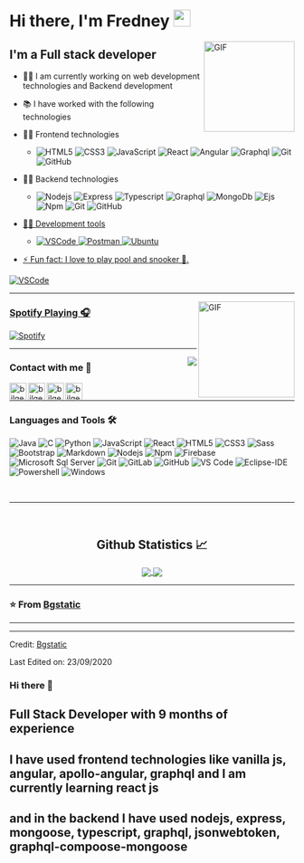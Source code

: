 # Hi there, I'm Fredney <img width="30px" src="https://media.tenor.com/images/3b388fe03da271d2674faf85eb7c3fcd/tenor.gif" />

<img align="right" alt="GIF" height="160px" src="https://media.giphy.com/media/du3J3cXyzhj75IOgvA/giphy.gif" />

## I'm a Full stack developer 

- 👨‍💻 I am currently working on web development technologies and Backend development
- 📚 I have worked with the following technologies
- 💪🏼 Frontend technologies
    - ![HTML5](https://img.shields.io/badge/-HTML5-%23E44D27?style=flat-square&logo=html5&logoColor=ffffff)   ![CSS3](https://img.shields.io/badge/-CSS3-%231572B6?style=flat-square&logo=css3)   ![JavaScript](https://img.shields.io/badge/-JavaScript-%23F7DF1C?style=flat-square&logo=javascript&logoColor=000000&labelColor=%23F7DF1C&color=%23FFCE5A)  ![React](https://img.shields.io/badge/-React-61DAFB?style=flat-square&logo=react&logoColor=ffffff)   ![Angular](https://img.shields.io/badge/-Angular-%23F7DF1C?style=flat-square&logo=Angular&logoColor=white&labelColor=%23E44D27&color=%23E44D27)   ![Graphql](https://img.shields.io/badge/-Grapqhl-%23F7DF1C?style=flat-square&logo=Graphql&logoColor=white&labelColor=cc6699&color=cc6699)       ![Git](https://img.shields.io/badge/-Git-%23F05032?style=flat-square&logo=git&logoColor=%23ffffff)  ![GitHub](https://img.shields.io/badge/-GitHub-181717?style=flat-square&logo=github)
- 💪🏼 Backend technologies
    - ![Nodejs](https://img.shields.io/badge/-Nodejs-339933?style=flat-square&logo=Node.js&logoColor=ffffff)     ![Express](https://img.shields.io/badge/-Express-%23F7DF1C?style=flat-square&logo=Express&logoColor=white&labelColor=000000&color=000000)   ![Typescript](http://img.shields.io/badge/-Typescript-3178c6?style=flat-square&logo=typescript&logoColor=white)   ![Graphql](https://img.shields.io/badge/-Grapqhl-%23F7DF1C?style=flat-square&logo=Graphql&logoColor=white&labelColor=cc6699&color=cc6699)   ![MongoDb](https://img.shields.io/badge/-MongoDB-%23F7DF1C?style=flat-square&logo=Mongodb&logoColor=white&labelColor=339933&color=339933)   ![Ejs](https://img.shields.io/badge/-Ejs-%23E44D27?style=flat-square&logo=html5&logoColor=ffffff)   ![Npm](https://img.shields.io/badge/-npm-CB3837?style=flat-square&logo=npm)   ![Git](https://img.shields.io/badge/-Git-%23F05032?style=flat-square&logo=git&logoColor=%23ffffff)   ![GitHub](https://img.shields.io/badge/-GitHub-181717?style=flat-square&logo=github)  <a href="https://expressjs.com" target="_blank">  
  
- 💪🏼 Development tools
    - ![VSCode](https://img.shields.io/badge/-vscode-007ACC?style=flat-square&logo=visualstudiocode&logoColor=ffffff)     ![Postman](https://img.shields.io/badge/-postman-FF6C37?style=flat-square&logo=postman&logoColor=white&labelColor=000000&color=000000)   ![Ubuntu](http://img.shields.io/badge/-ubuntu-E95420?style=flat-square&logo=ubuntu&logoColor=white)
  
  
- ⚡ Fun fact: I love to play pool and snooker 🎱.

![VSCode](https://img.shields.io/badge/-robo3t-007ACC?style=flat-square&logo=ejs&logoColor=ffffff)
  
  
---

<img align="right" alt="GIF" height="170px" src="https://media.giphy.com/media/J5B1Y8QZnzXXbLQIBu/giphy.gif" />

### Spotify Playing 🎧

[![Spotify](https://novatorem.bgstatic.vercel.app/api/spotify)](https://open.spotify.com/user/11153360645)

---

<img align="right" src="http://estruyf-github.azurewebsites.net/api/VisitorHit?user=Bgstatic&repo=Bgstatic&countColorcountColor&countColor=%237B1E7B"/>

### Contact with me 📝

[<img align="left" alt="bilgehangecici.site" height="30px" src="https://www.flaticon.com/svg/static/icons/svg/2996/2996826.svg" />][website]
[<img align="left" alt="bilgehangecici | LinkedIn" height="30px" src="https://www.flaticon.com/svg/static/icons/svg/725/725337.svg"/>][linkedin]
[<img align="left" alt="bilgehangecici | Instagram" height="30px" src="https://image.flaticon.com/icons/svg/725/725278.svg" />][instagram]
[<img align="left" alt="bilgehangecici | Spotify" height="30px" src="https://www.flaticon.com/svg/static/icons/svg/725/725281.svg" />][Spotify]

<br />

---

### Languages and Tools 🛠 

![Java](http://img.shields.io/badge/-Java-5B4638?style=flat-square&logo=java&logoColor=ffffff)
![C](http://img.shields.io/badge/-C-A8B9CC?style=flat-square&logo=c&logoColor=ffffff)
![Python](http://img.shields.io/badge/-Python-3776AB?style=flat-square&logo=python&logoColor=ffffff)
![JavaScript](https://img.shields.io/badge/-JavaScript-%23F7DF1C?style=flat-square&logo=javascript&logoColor=000000&labelColor=%23F7DF1C&color=%23FFCE5A)
![React](https://img.shields.io/badge/-React-61DAFB?style=flat-square&logo=react&logoColor=ffffff)
![HTML5](https://img.shields.io/badge/-HTML5-%23E44D27?style=flat-square&logo=html5&logoColor=ffffff)
![CSS3](https://img.shields.io/badge/-CSS3-%231572B6?style=flat-square&logo=css3)
![Sass](https://img.shields.io/badge/-Sass-%23CC6699?style=flat-square&logo=sass&logoColor=ffffff)
![Bootstrap](https://img.shields.io/badge/-Bootstrap-563D7C?style=flat-square&logo=Bootstrap)
![Markdown](https://img.shields.io/badge/-Markdown-000000?style=flat-square&logo=markdown)
![Nodejs](https://img.shields.io/badge/-Nodejs-339933?style=flat-square&logo=Node.js&logoColor=ffffff)
![Npm](https://img.shields.io/badge/-npm-CB3837?style=flat-square&logo=npm)
![Firebase](https://img.shields.io/badge/-Firebase-FFCA28?style=flat-square&logo=firebase&logoColor=ffffff)
![Microsoft Sql Server](https://img.shields.io/badge/-Sql%20Server-CC2927?style=flat-square&logo=microsoft-sql-server&logoColor=ffffff)
![Git](https://img.shields.io/badge/-Git-%23F05032?style=flat-square&logo=git&logoColor=%23ffffff)
![GitLab](https://img.shields.io/badge/-GitLab-FCA121?style=flat-square&logo=gitlab)
![GitHub](https://img.shields.io/badge/-GitHub-181717?style=flat-square&logo=github)
![VS Code](http://img.shields.io/badge/-VS%20Code-007ACC?style=flat-square&logo=visual-studio-code&logoColor=ffffff)
![Eclipse-IDE](http://img.shields.io/badge/-Eclipse-2C2255?style=flat-square&logo=eclipse&logoColor=ffffff)
![Powershell](http://img.shields.io/badge/-Powershell-5391FE?style=flat-square&logo=powershell&logoColor=ffffff)
![Windows](http://img.shields.io/badge/-Windows-0078D6?style=flat-square&logo=windows&logoColor=ffffff)

<br/>

---

<br/>

  <h2 align="center"> Github Statistics 📈 </h2>
  
  <div align="center"> 
     <a href="">
      <img align="center" src="https://github-readme-stats-sigma-five.vercel.app/api?username=Bgstatic&show_icons=true&include_all_commits=true&count_private=true&theme=react&line_height=40" />
    </a>
    <a href="">
      <img align="center" src="https://github-readme-stats.vercel.app/api/top-langs/?username=Bgstatic&theme=react&line_height=40&hide=css"/>
    </a>
</div

<br/>

---

### ⭐️ From [Bgstatic](https://github.com/Bgstatic) ### 

---

[website]: http://bilgehangecici.site/
[instagram]: https://www.instagram.com/bilgehangecici
[linkedin]: https://www.linkedin.com/in/bilgehan-geçici-8b368614a/
[Spotify]: https://open.spotify.com/user/11153360645


----
Credit: [Bgstatic](https://github.com/Bgstatic)

Last Edited on: 23/09/2020






### Hi there 👋
## Full Stack Developer with 9 months of experience
## I have used frontend technologies like vanilla js, angular, apollo-angular, graphql and I am currently learning react js
## and in the backend I have used nodejs, express, mongoose, typescript, graphql, jsonwebtoken, graphql-compoose-mongoose 

